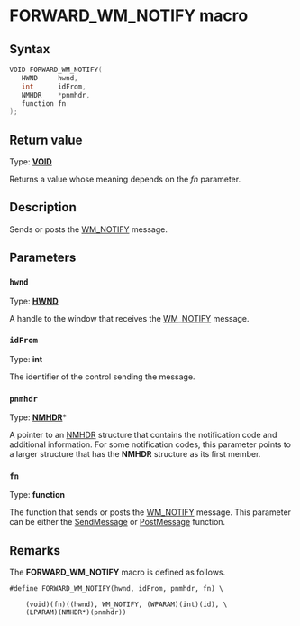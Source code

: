# FORWARD_WM_NOTIFY macro

## Syntax

```cpp
VOID FORWARD_WM_NOTIFY(
   HWND     hwnd,
   int      idFrom,
   NMHDR    *pnmhdr,
   function fn
);
```

## Return value

Type: **[VOID](https://learn.microsoft.com/windows/desktop/winprog/windows-data-types)**

Returns a value whose meaning depends on the *fn* parameter.

## Description

Sends or posts the [WM_NOTIFY](https://learn.microsoft.com/windows/desktop/Controls/wm-notify) message.

## Parameters

### `hwnd`

Type: **[HWND](https://learn.microsoft.com/windows/desktop/WinProg/windows-data-types)**

A handle to the window that receives the [WM_NOTIFY](https://learn.microsoft.com/windows/desktop/Controls/wm-notify) message.

### `idFrom`

Type: **int**

The identifier of the control sending the message.

### `pnmhdr`

Type: **[NMHDR](https://learn.microsoft.com/windows/desktop/api/richedit/ns-richedit-nmhdr)***

A pointer to an [NMHDR](https://learn.microsoft.com/windows/desktop/api/richedit/ns-richedit-nmhdr) structure that contains the notification code and additional information. For some notification codes, this parameter points to a larger structure that has the **NMHDR** structure as its first member.

### `fn`

Type: **function**

The function that sends or posts the [WM_NOTIFY](https://learn.microsoft.com/windows/desktop/Controls/wm-notify) message. This parameter can be either the [SendMessage](https://learn.microsoft.com/windows/desktop/api/winuser/nf-winuser-sendmessage) or [PostMessage](https://learn.microsoft.com/windows/desktop/api/winuser/nf-winuser-postmessagea) function.

## Remarks

The **FORWARD_WM_NOTIFY** macro is defined as follows.

``` syntax
#define FORWARD_WM_NOTIFY(hwnd, idFrom, pnmhdr, fn) \

    (void)(fn)((hwnd), WM_NOTIFY, (WPARAM)(int)(id), \
    (LPARAM)(NMHDR*)(pnmhdr))
```